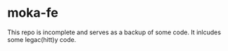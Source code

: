 moka-fe
====


This repo is incomplete and serves as a backup of some code. It inlcudes some legac(hitt)y code.
